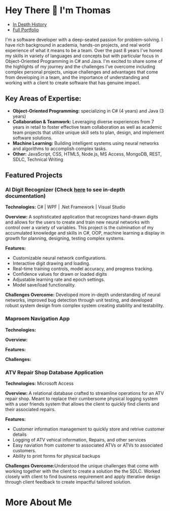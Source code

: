 # Hey There 👋 I'm Thomas
- [In Depth History](#more_about_me)
- [Full Portfolio](https://github.com/MyutVoilim/Projects-Portfolio.git)

I'm a software developer with a deep-seated passion for problem-solving. I have rich background in academia, hands-on projects, and real world experience of what it means to be a team. Over the past 8 years I've honed my skills in variety of languages and concepts but with particular focus in Object-Oriented Programming in C# and Java. I'm excited to share some of the highlights of my journey and the challenges I’ve overcome including complex personal projects, unique challenges and advantages that come from developing in a team, and the importance of understanding and working with a client to create software that has genuine impact.

## Key Areas of Expertise:
- <b>Object-Oriented Programming:</b> specializing in C# (4 years) and Java (3 years)
- <b>Collaboration & Teamwork:</b> Leveraging diverse experiences from 7 years in retail to foster effective team collaboration as well as academic team projects that utilize unique skill sets to plan, design, and implement software solutions.
- <b>Machine Learning:</b> Building intelligent systems using neural networks and algorithms to accomplish complex tasks.
- <b>Other:</b> JavaScript, CSS, HTML5, Node.js, MS Access, MongoDB, REST, SDLC, Technical Writing
  
## Featured Projects
### AI Digit Recognizer (Check [here](https://github.com/MyutVoilim/AI-Digit-Recognition.git) to see in-depth documentation)
<b>Technologies:</b> C# | WPF | .Net Framework | Visual Studio

<b>Overview:</b> A sophisticated application that recognizes hand-drawn digits and allows for the users to create and train new neural networks with control over a variety of variables. This project is the culmination of my accumulated knowledge and skills in C#, OOP, machine learning a display in growth for planning, designing, testing complex systems.
  
<b>Features:</b>
- Customizable neural network configurations.
- Interactive digit drawing and loading.
- Real-time training controls, model accuracy, and progress tracking.
- Confidence values for drawn or loaded digits
- Adjustable learning rate and epoch settings.
- Model save/load functionality.
  
<b>Challenges Overcome:</b> Developed more in-depth understanding of neural networks, improved bug detection through unit testing, and developed robust system design from complex system creating  stability and testability.

### Maproom Navigation App
<b>Technologies:</b>

<b>Overview:</b>

<b>Features:</b>

<b>Challenges:</b>

### ATV Repair Shop Database Application
<b>Technologies:</b> Microsoft Access

<b>Overview:</b> A relational database crafted to streamline operations for an ATV repair shop. Meant to replace their cumbersome physical logging system with a user friends system that allows the client to quickly find clients and their associated repairs.

<b>Features:</b>
- Customer information management to quickly store and retrive customer details 
- Logging of ATV vehical information, Repairs, and other services
- Easy naviation from customer to associated ATVs or ATVs to associated customers.
- Ability to print forms for physical backups

<b>Challenges Overcome:</b>Understood the unique challenges that come with working together with the client to create a solution the the SDLC. Worked closely with client to find business requirement and apply itterative design through client feedback to create impactful tailored solution.

# More About Me
